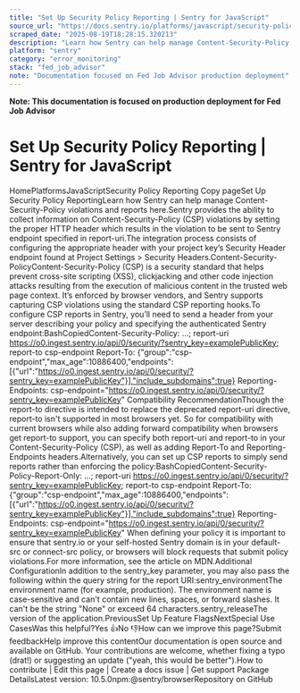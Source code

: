 ```yaml
---
title: "Set Up Security Policy Reporting | Sentry for JavaScript"
source_url: "https://docs.sentry.io/platforms/javascript/security-policy-reporting/"
scraped_date: "2025-08-19T18:28:15.320213"
description: "Learn how Sentry can help manage Content-Security-Policy violations and reports here."
platform: "sentry"
category: "error_monitoring"
stack: "fed_job_advisor"
note: "Documentation focused on Fed Job Advisor production deployment"
---
```

**Note: This documentation is focused on production deployment for Fed Job Advisor**

# Set Up Security Policy Reporting | Sentry for JavaScript

HomePlatformsJavaScriptSecurity Policy Reporting Copy pageSet Up Security Policy ReportingLearn how Sentry can help manage Content-Security-Policy violations and reports here.Sentry provides the ability to collect information on Content-Security-Policy (CSP) violations by setting the proper HTTP header which results in the violation to be sent to Sentry endpoint specified in report-uri.The integration process consists of configuring the appropriate header with your project key’s Security Header endpoint found at Project Settings > Security Headers.Content-Security-PolicyContent-Security-Policy (CSP) is a security standard that helps prevent cross-site scripting (XSS), clickjacking and other code injection attacks resulting from the execution of malicious content in the trusted web page context. It’s enforced by browser vendors, and Sentry supports capturing CSP violations using the standard CSP reporting hooks.To configure CSP reports in Sentry, you’ll need to send a header from your server describing your policy and specifying the authenticated Sentry endpoint:BashCopiedContent-Security-Policy: ...; report-uri https://o0.ingest.sentry.io/api/0/security/?sentry_key=examplePublicKey; report-to csp-endpoint Report-To: {"group":"csp-endpoint","max_age":10886400,"endpoints":[{"url":"https://o0.ingest.sentry.io/api/0/security/?sentry_key=examplePublicKey"}],"include_subdomains":true} Reporting-Endpoints: csp-endpoint="https://o0.ingest.sentry.io/api/0/security/?sentry_key=examplePublicKey" Compatibility RecommendationThough the report-to directive is intended to replace the deprecated report-uri directive, report-to isn't supported in most browsers yet. So for compatibility with current browsers while also adding forward compatibility when browsers get report-to support, you can specify both report-uri and report-to in your Content-Security-Policy (CSP), as well as adding Report-To and Reporting-Endpoints headers.Alternatively, you can set up CSP reports to simply send reports rather than enforcing the policy:BashCopiedContent-Security-Policy-Report-Only: ...; report-uri https://o0.ingest.sentry.io/api/0/security/?sentry_key=examplePublicKey; report-to csp-endpoint Report-To: {"group":"csp-endpoint","max_age":10886400,"endpoints":[{"url":"https://o0.ingest.sentry.io/api/0/security/?sentry_key=examplePublicKey"}],"include_subdomains":true} Reporting-Endpoints: csp-endpoint="https://o0.ingest.sentry.io/api/0/security/?sentry_key=examplePublicKey" When defining your policy it is important to ensure that sentry.io or your self-hosted Sentry domain is in your default-src or connect-src policy, or browsers will block requests that submit policy violations.For more information, see the article on MDN.Additional ConfigurationIn addition to the sentry_key parameter, you may also pass the following within the query string for the report URI:sentry_environmentThe environment name (for example, production). The environment name is case-sensitive and can't contain new lines, spaces, or forward slashes. It can't be the string "None" or exceed 64 characters.sentry_releaseThe version of the application.PreviousSet Up Feature FlagsNextSpecial Use CasesWas this helpful?Yes 👍No 👎How can we improve this page?Submit feedbackHelp improve this contentOur documentation is open source and available on GitHub. Your contributions are welcome, whether fixing a typo (drat!) or suggesting an update ("yeah, this would be better").How to contribute | Edit this page | Create a docs issue | Get support Package DetailsLatest version: 10.5.0npm:@sentry/browserRepository on GitHub